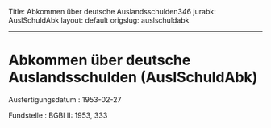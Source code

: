 Title: Abkommen über deutsche Auslandsschulden346
jurabk: AuslSchuldAbk
layout: default
origslug: auslschuldabk


---

# Abkommen über deutsche Auslandsschulden (AuslSchuldAbk)

Ausfertigungsdatum
:   1953-02-27

Fundstelle
:   BGBl II: 1953, 333


